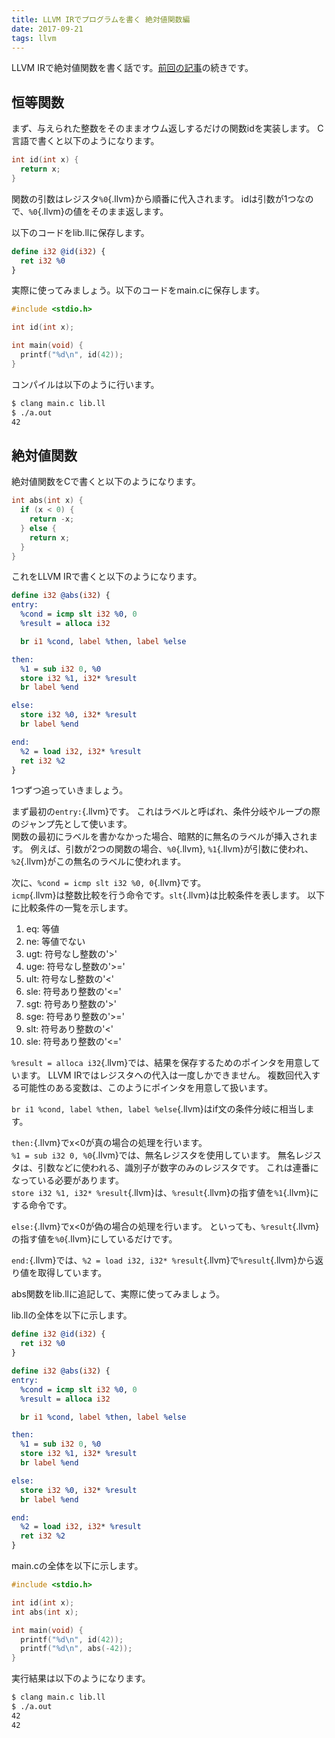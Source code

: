 ```yaml
---
title: LLVM IRでプログラムを書く 絶対値関数編
date: 2017-09-21
tags: llvm
---
```


LLVM IRで絶対値関数を書く話です。[前回の記事](./2017-09-21-write-llvm-prog.html)の続きです。

## 恒等関数

まず、与えられた整数をそのままオウム返しするだけの関数idを実装します。
C言語で書くと以下のようになります。

```c
int id(int x) {
  return x;
}
```

関数の引数はレジスタ`%0`{.llvm}から順番に代入されます。
idは引数が1つなので、`%0`{.llvm}の値をそのまま返します。

以下のコードをlib.llに保存します。

```{#lib.ll .llvm}
define i32 @id(i32) {
  ret i32 %0
}
```

実際に使ってみましょう。以下のコードをmain.cに保存します。

```{#main.c .c}
#include <stdio.h>

int id(int x);

int main(void) {
  printf("%d\n", id(42));
}
```

コンパイルは以下のように行います。

```sh
$ clang main.c lib.ll
$ ./a.out
42
```

## 絶対値関数

絶対値関数をCで書くと以下のようになります。

```c
int abs(int x) {
  if (x < 0) {
    return -x;
  } else {
    return x;
  }
}
```

これをLLVM IRで書くと以下のようになります。

```llvm
define i32 @abs(i32) {
entry:
  %cond = icmp slt i32 %0, 0
  %result = alloca i32

  br i1 %cond, label %then, label %else

then:
  %1 = sub i32 0, %0
  store i32 %1, i32* %result
  br label %end

else:
  store i32 %0, i32* %result
  br label %end

end:
  %2 = load i32, i32* %result
  ret i32 %2
}
```

1つずつ追っていきましょう。

まず最初の`entry:`{.llvm}です。
これはラベルと呼ばれ、条件分岐やループの際のジャンプ先として使います。<br>
関数の最初にラベルを書かなかった場合、暗黙的に無名のラベルが挿入されます。
例えば、引数が2つの関数の場合、`%0`{.llvm}, `%1`{.llvm}が引数に使われ、`%2`{.llvm}がこの無名のラベルに使われます。

次に、`%cond = icmp slt i32 %0, 0`{.llvm}です。<br>
`icmp`{.llvm}は整数比較を行う命令です。`slt`{.llvm}は比較条件を表します。
以下に比較条件の一覧を示します。

1. eq: 等値
2. ne: 等値でない
3. ugt: 符号なし整数の'>'
4. uge: 符号なし整数の'>='
5. ult: 符号なし整数の'<'
6. sle: 符号あり整数の'<='
7. sgt: 符号あり整数の'>'
8. sge: 符号あり整数の'>='
9. slt: 符号あり整数の'<'
10. sle: 符号あり整数の'<='

`%result = alloca i32`{.llvm}では、結果を保存するためのポインタを用意しています。
LLVM IRではレジスタへの代入は一度しかできません。
複数回代入する可能性のある変数は、このようにポインタを用意して扱います。

`br i1 %cond, label %then, label %else`{.llvm}はif文の条件分岐に相当します。

`then:`{.llvm}でx<0が真の場合の処理を行います。<br>
`%1 = sub i32 0, %0`{.llvm}では、無名レジスタを使用しています。
無名レジスタは、引数などに使われる、識別子が数字のみのレジスタです。
これは連番になっている必要があります。<br>
`store i32 %1, i32* %result`{.llvm}は、`%result`{.llvm}の指す値を`%1`{.llvm}にする命令です。

`else:`{.llvm}でx<0が偽の場合の処理を行います。
といっても、`%result`{.llvm}の指す値を`%0`{.llvm}にしているだけです。

`end:`{.llvm}では、`%2 = load i32, i32* %result`{.llvm}で`%result`{.llvm}から返り値を取得しています。

abs関数をlib.llに追記して、実際に使ってみましょう。

lib.llの全体を以下に示します。

```{#lib.ll .llvm}
define i32 @id(i32) {
  ret i32 %0
}

define i32 @abs(i32) {
entry:
  %cond = icmp slt i32 %0, 0
  %result = alloca i32

  br i1 %cond, label %then, label %else

then:
  %1 = sub i32 0, %0
  store i32 %1, i32* %result
  br label %end

else:
  store i32 %0, i32* %result
  br label %end

end:
  %2 = load i32, i32* %result
  ret i32 %2
}
```

main.cの全体を以下に示します。

```{#main.c .c}
#include <stdio.h>

int id(int x);
int abs(int x);

int main(void) {
  printf("%d\n", id(42));
  printf("%d\n", abs(-42));
}
```

実行結果は以下のようになります。

```sh
$ clang main.c lib.ll
$ ./a.out
42
42
```
